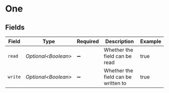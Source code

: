 # One


## Fields

| Field                               | Type                                | Required                            | Description                         | Example                             |
| ----------------------------------- | ----------------------------------- | ----------------------------------- | ----------------------------------- | ----------------------------------- |
| `read`                              | *Optional\<Boolean>*                | :heavy_minus_sign:                  | Whether the field can be read       | true                                |
| `write`                             | *Optional\<Boolean>*                | :heavy_minus_sign:                  | Whether the field can be written to | true                                |